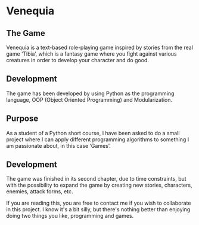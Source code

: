 # Venequia

## The Game

Venequia is a text-based role-playing game inspired by stories from the real game ‘Tibia’, which is a fantasy game where you fight against various creatures in order to develop your character and do good.

## Development

The game has been developed by using Python as the programming language, OOP (Object Oriented Programming) and Modularization.

## Purpose

As a student of a Python short course, I have been asked to do a small project where I can apply different programming algorithms to something I am passionate about, in this case ‘Games’.

## Development

The game was finished in its second chapter, due to time constraints, but with the possibility to expand the game by creating new stories, characters, enemies, attack forms, etc.

If you are reading this, you are free to contact me if you wish to collaborate in this project. I know it's a bit silly, but there's nothing better than enjoying doing two things you like, programming and games.


